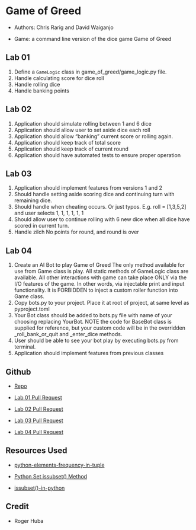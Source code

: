 # Game of Greed

- Authors: Chris Rarig and David Waiganjo

- Game: a command line version of the dice game Game of Greed

## Lab 01

1. Define a `GameLogic` class in game_of_greed/game_logic.py file.
2. Handle calculating score for dice roll
3. Handle rolling dice
4. Handle banking points

## Lab 02

1. Application should simulate rolling between 1 and 6 dice
2. Application should allow user to set aside dice each roll
3. Application should allow “banking” current score or rolling again.
4. Application should keep track of total score
5. Application should keep track of current round
6. Application should have automated tests to ensure proper operation

## Lab 03

1. Application should implement features from versions 1 and 2
2. Should handle setting aside scoring dice and continuing turn with remaining dice.
3. Should handle when cheating occurs.
      Or just typos.
    E.g. roll = [1,3,5,2] and user selects 1, 1, 1, 1, 1, 1
4. Should allow user to continue rolling with 6 new dice when all dice have scored      in current turn.
5. Handle zilch
    No points for round, and round is over

## Lab 04

1. Create an AI Bot to play Game of Greed
    The only method available for use from Game class is play.
    All static methods of GameLogic class are available.
   All other interactions with game can take place ONLY via the I/O features of the game.
      In other words, via injectable print and input functionality.
      It is FORBIDDEN to inject a custom roller function into Game class.
2. Copy bots.py to your project.
   Place it at root of project, at same level as pyproject.toml
3. Your Bot class should be added to bots.py file with name of your choosing replacing YourBot.
   NOTE the code for BaseBot class is supplied for reference, but your custom code will be in the overridden _roll_bank_or_quit and _enter_dice methods.
4. User should be able to see your bot play by executing bots.py from terminal.
5. Application should implement features from previous classes

## Github

- [Repo](https://github.com/Daviey52/game-of-greed)
- [Lab 01 Pull Request](https://github.com/Daviey52/game-of-greed/pull/2)

- [Lab 02 Pull Request](https://github.com/Daviey52/game-of-greed/pull/6)

- [Lab 03 Pull Request](https://github.com/Daviey52/game-of-greed/pull/16)

- [Lab 04 Pull Request](https://github.com/Daviey52/game-of-greed/pull/18)

## Resources Used

- [python-elements-frequency-in-tuple](https://www.geeksforgeeks.org/python-elements-frequency-in-tuple/)

- [Python Set issubset() Method](https://www.w3schools.com/python/ref_set_issubset.asp#:~:text=Python%20Set%20issubset%20%28%29%20Method%201%20Definition%20and,all%20items%20are%20present%20in%20the%20specified%20set%3F)

- [issubset()-in-python](https://www.tutorialspoint.com/issubset-in-python)

## Credit

- Roger Huba
